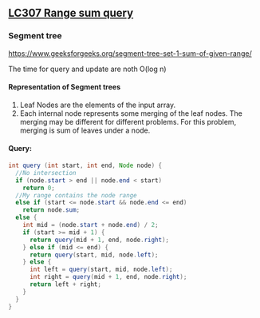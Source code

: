 ## [LC307 Range sum query](LC307.java)
### Segment tree  
https://www.geeksforgeeks.org/segment-tree-set-1-sum-of-given-range/

The time for query and update are noth O(log n)

#### Representation of Segment trees
1. Leaf Nodes are the elements of the input array.
2. Each internal node represents some merging of the leaf nodes. The merging may be different for different problems. For this problem, merging is sum of leaves under a node.


#### Query:
```java
int query (int start, int end, Node node) {
  //No intersection
  if (node.start > end || node.end < start)
    return 0;
  //My range contains the node range
  else if (start <= node.start && node.end <= end)
    return node.sum;
  else {
    int mid = (node.start + node.end) / 2;
    if (start >= mid + 1) {
      return query(mid + 1, end, node.right);
    } else if (mid <= end) {
      return query(start, mid, node.left);
    } else {
      int left = query(start, mid, node.left);
      int right = query(mid + 1, end, node.right);
      return left + right;
    }
  }
}
```
